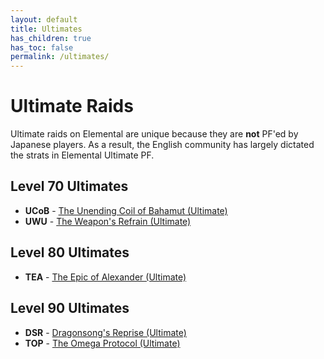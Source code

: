 ```yaml
---
layout: default
title: Ultimates
has_children: true
has_toc: false
permalink: /ultimates/
---
```


# Ultimate Raids

Ultimate raids on Elemental are unique because they are **not** PF'ed by Japanese players. As a result, the English community has largely dictated the strats in Elemental Ultimate PF.

## Level 70 Ultimates

- **UCoB** - [The Unending Coil of Bahamut (Ultimate)](ucob/README.md)
- **UWU** - [The Weapon's Refrain (Ultimate)](uwu/README.md)

## Level 80 Ultimates

- **TEA** - [The Epic of Alexander (Ultimate)](tea/README.md)

## Level 90 Ultimates

- **DSR** - [Dragonsong's Reprise (Ultimate)](dsr/README.md)
- **TOP** - [The Omega Protocol (Ultimate)](top/README.md)
